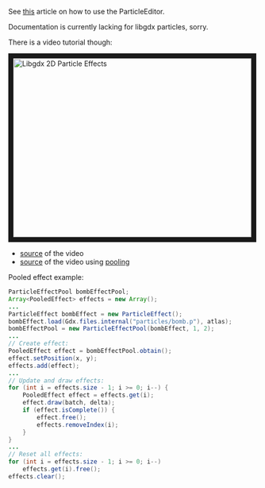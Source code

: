 See [this](2D-Particle-Editor) article on how to use the ParticleEditor.

Documentation is currently lacking for libgdx particles, sorry.

There is a video tutorial though:

<a href="http://www.youtube.com/watch?feature=player_embedded&v=LCLa-rgR_MA
" target="_blank"><img src="http://img.youtube.com/vi/LCLa-rgR_MA/0.jpg" 
alt="Libgdx 2D Particle Effects" width="480" height="360" border="10" /></a>



  * [source](https://bitbucket.org/dermetfan/somelibgdxtests/src/207cfc0a6123b48200d5cf721df222cbe7faf1be/src/net/dermetfan/someLibgdxTests/screens/ParticleEffectsTutorial.java?at=default) of the video
  * [source](https://bitbucket.org/dermetfan/somelibgdxtests/src/4582a1bf94bded4f30df47b9195d1ae14728b847/src/net/dermetfan/someLibgdxTests/screens/ParticleEffectsTutorial.java?at=default) of the video using [pooling](https://www.youtube.com/watch?v=3OwIiELYa70)

Pooled effect example:
```java
ParticleEffectPool bombEffectPool;
Array<PooledEffect> effects = new Array();
...
ParticleEffect bombEffect = new ParticleEffect();
bombEffect.load(Gdx.files.internal("particles/bomb.p"), atlas);
bombEffectPool = new ParticleEffectPool(bombEffect, 1, 2);
...
// Create effect:
PooledEffect effect = bombEffectPool.obtain();
effect.setPosition(x, y);
effects.add(effect);
...
// Update and draw effects:
for (int i = effects.size - 1; i >= 0; i--) {
	PooledEffect effect = effects.get(i);
	effect.draw(batch, delta);
	if (effect.isComplete()) {
		effect.free();
		effects.removeIndex(i);
	}
}
...
// Reset all effects:
for (int i = effects.size - 1; i >= 0; i--)
    effects.get(i).free();
effects.clear();
```